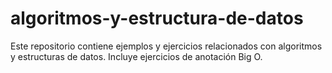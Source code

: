 # algoritmos-y-estructura-de-datos
Este repositorio contiene ejemplos y ejercicios relacionados con algoritmos y estructuras de datos. Incluye ejercicios de anotación Big O.
